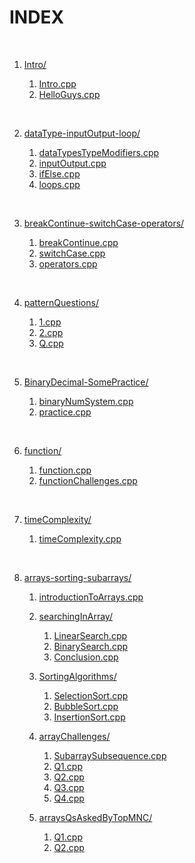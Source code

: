 # INDEX

<br>

1. [Intro/](./001_Intro/)

   1. [Intro.cpp](./001_Intro/001-01_Intro.cpp)
   2. [HelloGuys.cpp](./001_Intro/001-02_HelloGuys.cpp)

<br>

2. [dataType-inputOutput-loop/](./002_dataType-inputOutput-loop/)

   1. [dataTypesTypeModifiers.cpp](./002_dataType-inputOutput-loop/002-1_dataTypesTypeModifiers.cpp)
   2. [inputOutput.cpp](./002_dataType-inputOutput-loop/002-2_inputOutput.cpp)
   3. [ifElse.cpp](./002_dataType-inputOutput-loop/002-3_ifElse.cpp)
   4. [loops.cpp](./002_dataType-inputOutput-loop/002-4_loops.cpp)

<br>

3. [breakContinue-switchCase-operators/](./003_breakContinue-switchCase-operators/)

   1. [breakContinue.cpp](./003_breakContinue-switchCase-operators/003-1_breakContinue.cpp)
   2. [switchCase.cpp](./003_breakContinue-switchCase-operators/003-2_switchCase.cpp)
   3. [operators.cpp](./003_breakContinue-switchCase-operators/003-3_operators.cpp)

<br>

4. [patternQuestions/](./004_patternQuestions/)

   1. [1.cpp](./004_patternQuestions/004-1.cpp)
   2. [2.cpp](./004_patternQuestions/004-2.cpp)
   3. [Q.cpp](./004_patternQuestions/004-Q.cpp)

<br>

5. [BinaryDecimal-SomePractice/](./005_BinaryDecimal-SomePractice/)

   1. [binaryNumSystem.cpp](./005_BinaryDecimal-SomePractice/005-1_binaryNumSystem.cpp)
   2. [practice.cpp](./005_BinaryDecimal-SomePractice/005-2_practice.cpp)

<br>

6. [function/](./006_function/)

   1. [function.cpp](./006_function/006-1_function.cpp)
   2. [functionChallenges.cpp](./006_function/006-2_functionChallenges.cpp)

<br>

7. [timeComplexity/](./007_timeComplexity/)

   1. [timeComplexity.cpp](./007_timeComplexity/007-1_timeComplexity.cpp)

<br>

8. [arrays-sorting-subarrays/](./008_arrays-sorting-subarrays/)

    1. [introductionToArrays.cpp](./008_arrays-sorting-subarrays/008-01_introductionToArrays.cpp)
    2. [searchingInArray/](./008_arrays-sorting-subarrays/008-02_searchingInArray/)
        1. [LinearSearch.cpp](./008_arrays-sorting-subarrays/008-02_searchingInArray/01_LinearSearch.cpp) 
        2. [BinarySearch.cpp](./008_arrays-sorting-subarrays/008-02_searchingInArray/02_BinarySearch.cpp) 
        3. [Conclusion.cpp](./008_arrays-sorting-subarrays/008-02_searchingInArray/03_Conclusion.cpp)

    3. [SortingAlgorithms/](./008_arrays-sorting-subarrays/008-03_SortingAlgorithms/) 
        1. [SelectionSort.cpp](./008_arrays-sorting-subarrays/008-03_SortingAlgorithms/01_SelectionSort.cpp) 
        2. [BubbleSort.cpp](./008_arrays-sorting-subarrays/008-03_SortingAlgorithms/02_BubbleSort.cpp) 
        3. [InsertionSort.cpp](./008_arrays-sorting-subarrays/008-03_SortingAlgorithms/03_InsertionSort.cpp)

    4. [arrayChallenges/](./008_arrays-sorting-subarrays/008-04_arrayChallenges/) 
        1. [SubarraySubsequence.cpp](./008_arrays-sorting-subarrays/008-04_arrayChallenges/01_SubarraySubsequence.cpp) 
        2. [Q1.cpp](./008_arrays-sorting-subarrays/008-04_arrayChallenges/02_Q1.cpp) 
        3. [Q2.cpp](./008_arrays-sorting-subarrays/008-04_arrayChallenges/03_Q2.cpp) 
        4. [Q3.cpp](./008_arrays-sorting-subarrays/008-04_arrayChallenges/04_Q3.cpp) 
        5. [Q4.cpp](./008_arrays-sorting-subarrays/008-04_arrayChallenges/05_Q4.cpp)

    5. [arraysQsAskedByTopMNC/](./008_arrays-sorting-subarrays/008-05_arraysQsAskedByTopMNC/) 
        1. [Q1.cpp](./008_arrays-sorting-subarrays/008-05_arraysQsAskedByTopMNC/Q1.cpp) 
        2. [Q2.cpp](./008_arrays-sorting-subarrays/008-05_arraysQsAskedByTopMNC/Q2.cpp)

<br>
